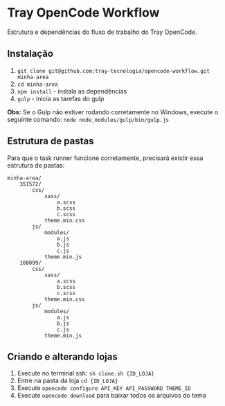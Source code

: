 # Tray OpenCode Workflow

Estrutura e dependências do fluxo de trabalho do Tray OpenCode.

## Instalação

1. `git clone git@github.com:tray-tecnologia/opencode-workflow.git minha-area`
2. `cd minha-area`
3. `npm install` - instala as dependências
4. `gulp` - inicia as tarefas do gulp

**Obs:** Se o Gulp não estiver rodando corretamente no Windows, execute o seguinte comando: `node node_modules/gulp/bin/gulp.js`

## Estrutura de pastas

Para que o task runner funcione corretamente, precisará existir essa estrutura de pastas:

    minha-area/
        351572/
            css/
                sass/
                    a.scss
                    b.scss
                    c.scss
                theme.min.css
            js/
                modules/
                    a.js
                    b.js
                    c.js
                theme.min.js
        108099/
            css/
                sass/
                    a.scss
                    b.scss
                    c.scss
                theme.min.css
            js/
                modules/
                    a.js
                    b.js
                    c.js
                theme.min.js

## Criando e alterando lojas

1. Execute no terminal ssh: `sh clone.sh {ID_LOJA}`
2. Entre na pasta da loja `cd {ID_LOJA}`
3. Execute `opencode configure API_KEY API_PASSWORD THEME_ID`
4. Execute `opencode download` para baixar todos os arquivos do tema
